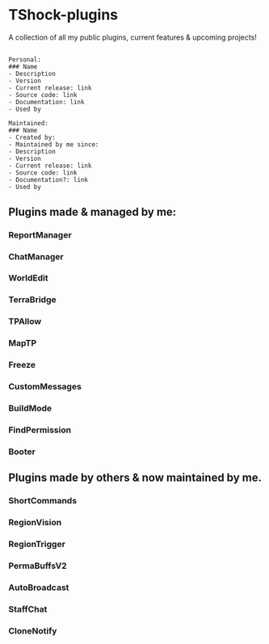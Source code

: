 # TShock-plugins
A collection of all my public plugins, current features &amp; upcoming projects!

##

```
Personal:
### Name
- Description
- Version
- Current release: link
- Source code: link
- Documentation: link
- Used by
```

```
Maintained:
### Name
- Created by:
- Maintained by me since:
- Description
- Version
- Current release: link
- Source code: link
- Documentation?: link
- Used by
```
##
## Plugins made & managed by me:

### ReportManager

### ChatManager

### WorldEdit

### TerraBridge

### TPAllow

### MapTP

### Freeze

### CustomMessages

### BuildMode

### FindPermission

### Booter

## Plugins made by others & now maintained by me.

### ShortCommands

### RegionVision

### RegionTrigger

### PermaBuffsV2

### AutoBroadcast

### StaffChat

### CloneNotify
